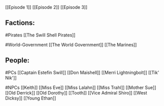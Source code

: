 [[Episode 1]]
[[Episode 2]]
[[Episode 3]]

## Factions:
#Pirates
[[The Swill Shell Pirates]]

#World-Government
[[The World Government]]
[[The Marines]]

## People:
#PCs
[[Captain Estefin Swill]]
[[Don Maishell]]
[[Merri Lightningbolt]]
[[Tik' Nik']]

#NPCs
[[Keith]]
[[Miss Eve]]
[[Miss Lalahn]]
[[Miss Trahl]]
[[Mother Sue]]
[[Old Derrick]]
[[Old Dorothy]]
[[Tooth]]
[[Vice Admiral Shiro]]
[[West Dicksy]]
[[Young Ethan]]